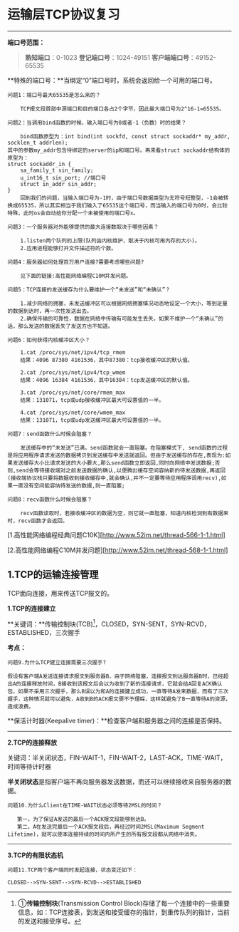 # 运输层TCP协议复习

---

**端口号范围：**

> **熟知端口**：0-1023
> **登记端口号**：1024-49151
> **客户端端口号**：49152-65535

**特殊的端口号：**当绑定“0”端口号时，系统会返回给一个可用的端口号。

``` shell
问题1：端口号最大65535是怎么来的？

	TCP报文段首部中源端口和目的端口各占2个字节，因此最大端口号为2^16-1=65535。

问题2：当调用bind函数的时候，输入端口号为0或者-1（负数）时的结果？

	bind函数原型为：int bind(int sockfd, const struct sockaddr* my_addr, socklen_t addrlen);
其中的参数my_addr包含待绑定的server的ip和端口号。再来看struct sockaddr结构体的原型为：
struct sockaddr_in {
  	sa_family_t sin_family;
  	u_int16_t sin_port;	//端口号
  	struct in_addr sin_addr;
}
	回到我们的问题，当输入端口号为-1时，由于端口号数据类型为无符号短整型，-1会被转换成65535，所以其实相当于我们输入了65535这个端口号，而当输入的端口号为0时，会比较特殊，此时os会自动给你分配一个未被使用的端口号x。

问题3：一个服务器对外能够提供的最大连接数取决于哪些因素？

    1.listen两个队列的上限(队列由内核维护，取决于内核可用内存的大小)。
    2.应用进程能够打开文件描述符的个数。

问题4：服务器如何处理百万用户连接?需要考虑哪些问题?
	
	见下面的链接:高性能网络编程C10M并发问题。

问题5：TCP连接的发送缓存为什么要维护一个“未发送”和“未确认”？

 	1.减少网络的拥塞，未发送缓冲区可以根据网络拥塞情况动态地设定一个大小，等到足量的数据到达时，再一次性发送出去。
	2.确保传输的可靠性，数据在网络中传输有可能发生丢失，如果不维护一个“未确认”的话，那么发送的数据丢失了发送方也不知道。
  
问题6：如何获得内核缓冲区大小？

	1.cat /proc/sys/net/ipv4/tcp_rmem
	结果：4096 87380 4161536，其中87380：tcp接收缓冲区的默认值。
	
	2.cat /proc/sys/net/ipv4/tcp_wmem
	结果：4096 16384 4161536，其中16384：tcp发送缓冲区的默认值。
    
	3.cat /proc/sys/net/core/rmem_max
	结果：131071，tcp或udp接收缓冲区最大可设置值的一半。
	
	4.cat /proc/sys/net/core/wmem_max
	结果：131071，tcp或udp发送缓冲区最大可设置值的一半。

问题7：send函数什么时候会阻塞？

	发送缓存中的“未发送”已满，send函数就会一直阻塞。在阻塞模式下, send函数的过程是将应用程序请求发送的数据拷贝到发送缓存中发送就返回。但由于发送缓存的存在,表现为:如果发送缓存大小比请求发送的大小要大,那么send函数立即返回,同时向网络中发送数据;否则,send会等待接收端对之前发送数据的确认,以便腾出缓存空间容纳新的待发送数据,再返回(接收端协议栈只要将数据收到接收缓存中,就会确认,并不一定要等待应用程序调用recv),如果一直没有空间能容纳待发送的数据,则一直阻塞;

问题8：recv函数什么时候会阻塞？

	recv函数读取时，若接收缓冲区的数据为空，则它就一直阻塞，知道内核检测到有数据来时，recv函数才会返回。
```

[1.高性能网络编程经典问题C10K][http://www.52im.net/thread-566-1-1.html]

[2.高性能网络编程C10M并发问题][http://www.52im.net/thread-568-1-1.html]

## 1.TCP的运输连接管理

TCP面向连接，用来传送TCP报文的。

**1.TCP的连接建立**

**关键词：**传输控制块(TCB)[^1]，CLOSED，SYN-SENT，SYN-RCVD，ESTABLISHED，三次握手

**考点：**
```
问题9.为什么TCP建立连接需要三次握手?

假设有客户端A发送连接请求报文到服务器B，由于网络阻塞，连接报文到达服务器B时，已经超出A的连接释放时间，B接收到该报文后会以为收到了新的连接请求，它就会给A回复ACK确认包，如果不采用三次握手，那么B误以为和A的连接建立成功，一直等待A发来数据，而有了三次握手，这种情况就可以避免，A收到B的ACK报文便不予理睬，这样就避免了B一直等待A的资源，造成浪费。
```
**保活计时器(Keepalive timer)：**检查客户端和服务器之间的连接是否保持。

---

**2.TCP的连接释放**

关键词：半关闭状态，FIN-WAIT-1，FIN-WAIT-2，LAST-ACK，TIME-WAIT，时间等待计时器

**半关闭状态**是指客户端不再向服务器发送数据，而还可以继续接收来自服务器的数据。

```
问题10.为什么Client在TIME-WAIT状态必须等待2MSL的时间？

   第一，为了保证A发送的最后一个ACK报文段能够到达B。
   第二，A在发送完最后一个ACK报文段后，再经过时间2MSL(Maximum Segment Lifetime)，就可以使本连接持续的时间内所产生的所有报文段都从网络中消失。
```
---
**3.TCP的有限状态机**

```
问题11.TCP两个客户端同时发起连接，状态变迁如下：

CLOSED-->SYN-SENT-->SYN-RCVD-->ESTABLISHED
```
[^1]: ①**传输控制块**(Transmission Control Block)存储了每一个连接中的一些重要信息，如：TCP连接表，到发送和接受缓存的指针，到重传队列的指针，当前的发送和接受序号。